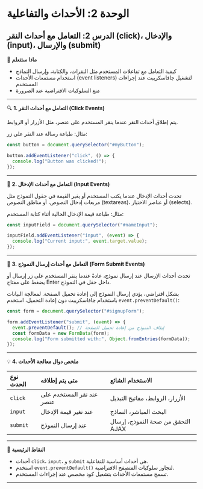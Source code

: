 # الوحدة 2: الأحداث والتفاعلية

## الدرس 2: التعامل مع أحداث النقر (click)، والإدخال (input)، والإرسال (submit)


🧠 **ماذا ستتعلم**
*	كيفية التعامل مع تفاعلات المستخدم مثل النقرات، والكتابة، وإرسال النماذج
*	استخدام مستمعات الأحداث (event listeners) لتشغيل جافاسكريبت عند إجراءات المستخدم
*	منع السلوكيات الافتراضية عند الضرورة

---

🔍 **1. التعامل مع أحداث النقر (Click Events)**

يتم إطلاق أحداث النقر عندما ينقر المستخدم على عنصر، مثل الأزرار أو الروابط.

مثال: طباعة رسالة عند النقر على زر:
```javascript
const button = document.querySelector("#myButton");

button.addEventListener("click", () => {
  console.log("Button was clicked!");
});
```

---

🔄 **2. التعامل مع أحداث الإدخال (Input Events)**

تحدث أحداث الإدخال عندما يكتب المستخدم أو يغير القيمة في حقول النموذج مثل مربعات إدخال النصوص، أو مناطق النصوص (textareas)، أو عناصر الاختيار (selects).

مثال: طباعة قيمة الإدخال الحالية أثناء كتابة المستخدم:
```javascript
const inputField = document.querySelector("#nameInput");

inputField.addEventListener("input", (event) => {
  console.log("Current input:", event.target.value);
});
```

---

📝 **3. التعامل مع أحداث إرسال النموذج (Form Submit Events)**

تحدث أحداث الإرسال عند إرسال نموذج، عادةً عندما ينقر المستخدم على زر إرسال أو يضغط على مفتاح Enter داخل حقل في النموذج.

بشكل افتراضي، يؤدي إرسال النموذج إلى إعادة تحميل الصفحة. لمعالجة البيانات باستخدام جافاسكريبت دون إعادة التحميل، استخدم `event.preventDefault()`:
```javascript
const form = document.querySelector("#signupForm");

form.addEventListener("submit", (event) => {
  event.preventDefault(); // إيقاف النموذج من إعادة تحميل الصفحة
  const formData = new FormData(form);
  console.log("Form submitted with:", Object.fromEntries(formData));
});
```

---

💡 **4. ملخص دوال معالجة الأحداث**

| نوع الحدث   | متى يتم إطلاقه              | الاستخدام الشائع                   |
| :--------- | :------------------------- | :-------------------------------- |
| `click`    | عند نقر المستخدم على عنصر    | الأزرار، الروابط، مفاتيح التبديل  |
| `input`    | عند تغير قيمة الإدخال       | البحث المباشر، النماذج            |
| `submit`   | عند إرسال النموذج          | التحقق من صحة النموذج، إرسال AJAX |

---

🧠 **النقاط الرئيسية**
*	أحداث `click`، `input`، و `submit` هي أحداث أساسية للتفاعلية.
*	استخدم `event.preventDefault()` لتجاوز سلوكيات المتصفح الافتراضية.
*	تسمح مستمعات الأحداث بتشغيل كود مخصص عند إجراءات المستخدم.

---